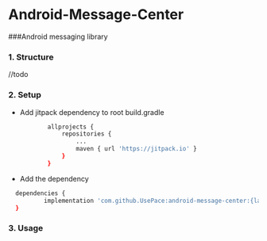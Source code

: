 # Android-Message-Center
###Android messaging library 

### 1. Structure
//todo
### 2. Setup
* Add jitpack dependency to root build.gradle
 ```bash
        	allprojects {
        		repositories {
        			...
        			maven { url 'https://jitpack.io' }
        		}
        	}
 ```
 
 * Add the dependency 
  ```bash
	dependencies {
	        implementation 'com.github.UsePace:android-message-center:{latest-version}'
	}
  ```
  
### 3. Usage

